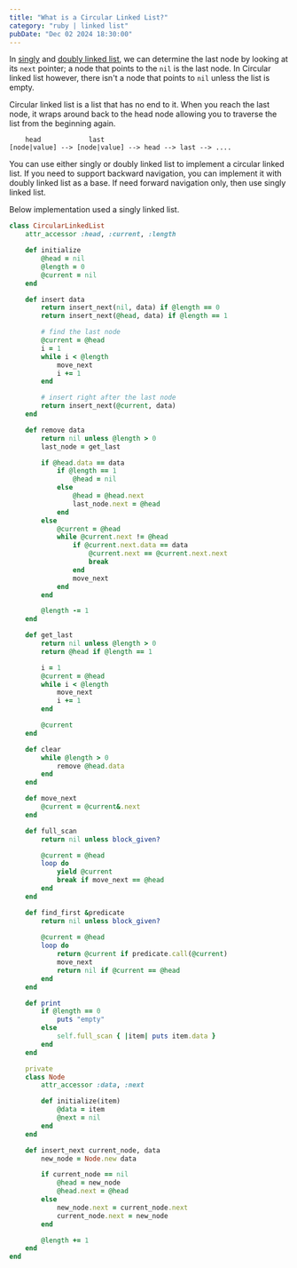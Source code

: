 ```yaml
---
title: "What is a Circular Linked List?"
category: "ruby | linked list"
pubDate: "Dec 02 2024 18:30:00"
---
```


In [singly](/note/what-is-a-singly-linked-list) and [doubly linked list](/note/what-is-a-doubly-linked-list), we can determine the last node by looking at its `next` pointer; a node that points to the `nil` is the last node. In Circular linked list however, there isn't a node that points to `nil` unless the list is empty.

Circular linked list is a list that has no end to it. When you reach the last node, it wraps around back to the head node allowing you to traverse the list from the beginning again.

```text
    head            last                 
[node|value] --> [node|value] --> head --> last --> ....
```

You can use either singly or doubly linked list to implement a circular linked list. If you need to support backward navigation, you can implement it with doubly linked list as a base. If need forward navigation only, then use singly linked list.

Below implementation used a singly linked list.

```rb
class CircularLinkedList 
    attr_accessor :head, :current, :length

    def initialize 
        @head = nil
        @length = 0
        @current = nil
    end

    def insert data 
        return insert_next(nil, data) if @length == 0
        return insert_next(@head, data) if @length == 1

        # find the last node
        @current = @head
        i = 1
        while i < @length
            move_next
            i += 1
        end

        # insert right after the last node
        return insert_next(@current, data)
    end

    def remove data
        return nil unless @length > 0
        last_node = get_last

        if @head.data == data 
            if @length == 1
                @head = nil
            else
                @head = @head.next
                last_node.next = @head
            end
        else
            @current = @head
            while @current.next != @head
                if @current.next.data == data
                    @current.next == @current.next.next
                    break
                end
                move_next
            end
        end

        @length -= 1
    end

    def get_last
        return nil unless @length > 0
        return @head if @length == 1

        i = 1
        @current = @head
        while i < @length
            move_next
            i += 1
        end

        @current
    end

    def clear
        while @length > 0
            remove @head.data
        end
    end

    def move_next
        @current = @current&.next
    end

    def full_scan
        return nil unless block_given?

        @current = @head
        loop do 
            yield @current
            break if move_next == @head
        end
    end

    def find_first &predicate
        return nil unless block_given?
        
        @current = @head
        loop do
            return @current if predicate.call(@current)
            move_next
            return nil if @current == @head
        end
    end

    def print
        if @length == 0
            puts "empty"
        else
            self.full_scan { |item| puts item.data }
        end
    end

    private
    class Node
        attr_accessor :data, :next

        def initialize(item)
            @data = item
            @next = nil
        end
    end

    def insert_next current_node, data
        new_node = Node.new data

        if current_node == nil
            @head = new_node
            @head.next = @head
        else
            new_node.next = current_node.next
            current_node.next = new_node
        end

        @length += 1
    end
end
```